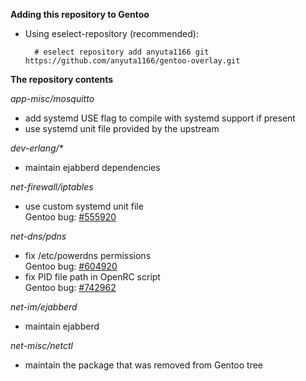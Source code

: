 **Adding this repository to Gentoo**

* Using eselect-repository (recommended):

        # eselect repository add anyuta1166 git https://github.com/anyuta1166/gentoo-overlay.git

**The repository contents**

*app-misc/mosquitto*

* add systemd USE flag to compile with systemd support if present
* use systemd unit file provided by the upstream

*dev-erlang/\**

* maintain ejabberd dependencies

*net-firewall/iptables*

* use custom systemd unit file\
  Gentoo bug: [#555920](https://bugs.gentoo.org/555920)

*net-dns/pdns*

* fix /etc/powerdns permissions\
  Gentoo bug: [#604920](https://bugs.gentoo.org/604920)
* fix PID file path in OpenRC script\
  Gentoo bug: [#742962](https://bugs.gentoo.org/742962)

*net-im/ejabberd*

* maintain ejabberd

*net-misc/netctl*

* maintain the package that was removed from Gentoo tree
